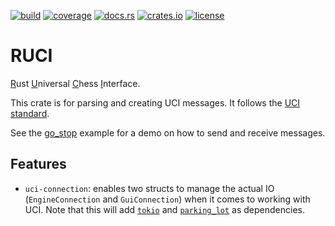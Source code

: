 [![build](https://img.shields.io/github/actions/workflow/status/tigerros/ruci/correctness.yml?label=build)](https://github.com/tigerros/ruci/actions/workflows/correctness.yml)
[![coverage](https://img.shields.io/codecov/c/gh/tigerros/ruci)](https://app.codecov.io/gh/tigerros/ruci/)
[![docs.rs](https://img.shields.io/docsrs/ruci?logo=docs.rs&label=docs.rs)](https://docs.rs/ruci/)
[![crates.io](https://img.shields.io/crates/v/ruci?logo=rust)](https://crates.io/crates/ruci)
[![license](https://img.shields.io/crates/l/ruci)](https://github.com/tigerros/ruci/blob/master/LICENSE)

# RUCI

<ins>R</ins>ust <ins>U</ins>niversal <ins>C</ins>hess <ins>I</ins>nterface.

This crate is for parsing and creating UCI messages.
It follows the [UCI standard](https://backscattering.de/chess/uci).

See the [go_stop](https://github.com/tigerros/ruci/tree/master/examples/go_stop.rs) example for a demo on how to send and receive messages.

## Features

- `uci-connection`: enables two structs to manage the actual IO (`EngineConnection` and `GuiConnection`) when it comes to working with UCI. Note that this will add [`tokio`](https://crates.io/crates/tokio) and [`parking_lot`](https://crates.io/crates/parking_lot) as dependencies.